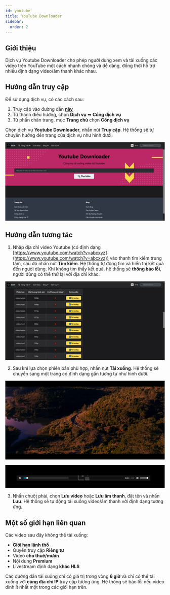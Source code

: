 ```yaml
---
id: youtube
title: YouTube Downloader
sidebar:
  order: 2
---
```


## Giới thiệu

Dịch vụ Youtube Downloader cho phép người dùng xem và tải xuống các video trên YouTube một cách nhanh chóng và dễ dàng, đồng thời hỗ trợ nhiều định dạng video/âm thanh khác nhau.

## Hướng dẫn truy cập

Để sử dụng dịch vụ, có các cách sau:

1. Truy cập vào đường dẫn [**này**](https://portal.builetuananh.name.vn/services)
2. Từ thanh điều hướng, chọn **Dịch vụ** ➡ **Cổng dịch vụ**
3. Từ phần chân trang, mục **Trang chủ** chọn **Cổng dịch vụ**

Chọn dịch vụ **Youtube Downloader**, nhấn nút **Truy cập**. Hệ thống sẽ tự chuyển hướng đến trang của dịch vụ như hình dưới.

![Youtube](../../../assets/services/youtube.png)

## Hướng dẫn tương tác

1. Nhập địa chỉ video Youtube (có định dạng [https://www.youtube.com/watch?v=abcxyz](https://www.youtube.com/watch?v=abcxyz)) vào thanh tìm kiếm trung tâm, sau đó nhấn nút **Tìm kiếm**. Hệ thống tự động tìm và hiển thị kết quả đến người dùng. Khi không tìm thấy kết quả, hệ thống sẽ **thông báo lỗi**, người dùng có thể thử lại với địa chỉ khác.

![YTDL](../../../assets/services/youtube2.png)

2. Sau khi lựa chọn phiên bản phù hợp, nhấn nút **Tải xuống**. Hệ thống sẽ chuyển sang một trang có định dạng gần tương tự như hình dưới.

![Video](../../../assets/services/youtube3.png)

![Audio](../../../assets/services/youtube4.png)

3. Nhấn chuột phải, chọn **Lưu video** hoặc **Lưu âm thanh**, đặt tên và nhấn **Lưu**. Hệ thống sẽ tự động tải xuống video/âm thanh với định dạng tương ứng.

## Một số giới hạn liên quan

Các video sau đây không thể tải xuống:

- **Giới hạn lãnh thổ**
- Quyền truy cập **Riêng tư**
- Video **cho thuê/mượn**
- Nội dung **Premium**
- Livestream định dạng **khác HLS**

Các đường dẫn tải xuống chỉ có giá trị trong vòng **6 giờ** và chỉ có thể tải xuống với **cùng địa chỉ IP** truy cập tương ứng. Hệ thống sẽ báo lỗi nếu video dính ít nhất một trong các giới hạn trên.
